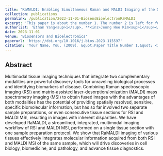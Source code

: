 ```yaml
---
title: "RaMALDI: Enabling Simultaneous Raman and MALDI Imaging of the Same Tissue Section"
collection: publications
permalink: /publication/2023-11-01-BiosensBioelectronRaMALDI
excerpt: 'This paper is about the number 1. The number 2 is left for future work.'
authorlist: 'Ethan Yang<sup>1</sup>, **<ins>Jeong Hee Kim<sup>1</sup></ins>**, Caitlin M Tressler, Xinyi Elaine Shen, Dalton R Brown, Cole C Johnson, Tae-Hun Hahm, Ishan Barman, Kristine Glunde'
date: 2023-11-01
venue: 'Biosensors and Bioelectronics'
paperurl: 'https://doi.org/10.1016/j.bios.2023.115597'
citation: 'Your Name, You. (2009). &quot;Paper Title Number 1.&quot; <i>Journal 1</i>. 1(1).'
---
```


Abstract
------
Multimodal tissue imaging techniques that integrate two complementary modalities are powerful discovery tools for unraveling biological processes and identifying biomarkers of disease. Combining Raman spectroscopic imaging (RSI) and matrix-assisted laser-desorption/ionization (MALDI) mass spectrometry imaging (MSI) to obtain fused images with the advantages of both modalities has the potential of providing spatially resolved, sensitive, specific biomolecular information, but has so far involved two separate sample preparations, or even consecutive tissue sections for RSI and MALDI MSI, resulting in images with inherent disparities. We have developed RaMALDI, a streamlined, integrated, multimodal imaging workflow of RSI and MALDI MSI, performed on a single tissue section with one sample preparation protocol. We show that RaMALDI imaging of various tissues effectively integrates molecular information acquired from both RSI and MALDI MSI of the same sample, which will drive discoveries in cell biology, biomedicine, and pathology, and advance tissue diagnostics.
